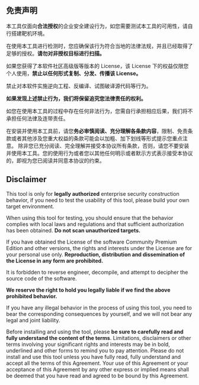 ## 免责声明

本工具仅面向**合法授权**的企业安全建设行为，如您需要测试本工具的可用性，请自行搭建靶机环境。

在使用本工具进行检测时，您应确保该行为符合当地的法律法规，并且已经取得了足够的授权。**请勿对非授权目标进行扫描。**

如果您获得了本软件社区高级版等版本的 License，该 License 下的权益仅限您个人使用，**禁止以任何形式复制、分发、传播该 License。**

禁止对本软件实施逆向工程、反编译、试图破译源代码等行为。

**如果发现上述禁止行为，我们将保留追究您法律责任的权利。**

如您在使用本工具的过程中存在任何非法行为，您需自行承担相应后果，我们将不承担任何法律及连带责任。

在安装并使用本工具前，请您**务必审慎阅读、充分理解各条款内容**，限制、免责条款或者其他涉及您重大权益的条款可能会以加粗、加下划线等形式提示您重点注意。
除非您已充分阅读、完全理解并接受本协议所有条款，否则，请您不要安装并使用本工具。您的使用行为或者您以其他任何明示或者默示方式表示接受本协议的，即视为您已阅读并同意本协议的约束。


## Disclaimer

This tool is only for **legally authorized** enterprise security construction behavior, if you need to test the usability of this tool, please build your own target environment.

When using this tool for testing, you should ensure that the behavior complies with local laws and regulations and that sufficient authorization has been obtained. **Do not scan unauthorized targets.**

If you have obtained the License of the software Community Premium Edition and other versions, the rights and interests under the License are for your personal use only. **Reproduction, distribution and dissemination of the License in any form are prohibited.**

It is forbidden to reverse engineer, decompile, and attempt to decipher the source code of the software.

**We reserve the right to hold you legally liable if we find the above prohibited behavior.**

If you have any illegal behavior in the process of using this tool, you need to bear the corresponding consequences by yourself, and we will not bear any legal and joint liability.

Before installing and using the tool, please **be sure to carefully read and fully understand the content of the terms**. Limitations, disclaimers or other terms involving your significant rights and interests may be in bold, underlined and other forms to remind you to pay attention.
Please do not install and use this tool unless you have fully read, fully understand and accept all the terms of this Agreement. Your use of this Agreement or your acceptance of this Agreement by any other express or implied means shall be deemed that you have read and agreed to be bound by this Agreement.
